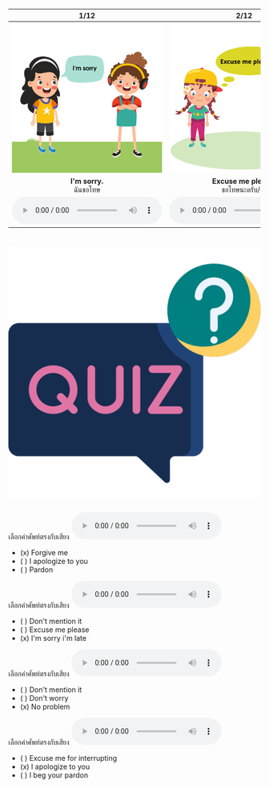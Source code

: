 <div class="carrousel">


|1/12|2/12|3/12|4/12|5/12|6/12|7/12|8/12|9/12|10/12|11/12|12/12|
| :----: | :----: | :----: | :----: | :----: | :----: | :----: | :----: | :----: | :----: | :----: | :----: |
|![](/media/img/apologizing__I'm&#x20;sorry.svg)|![](/media/img/apologizing__Excuse&#x20;me&#x20;please.svg)|![](/media/img/apologizing__Excuse&#x20;me&#x20;for&#x20;interrupting.svg)|![](/media/img/apologizing__I&#x20;beg&#x20;your&#x20;pardon.svg)|![](/media/img/apologizing__I'm&#x20;sorry&#x20;I'm&#x20;late.svg)|![](/media/img/apologizing__I&#x20;apologize&#x20;to&#x20;you.svg)|![](/media/img/apologizing__Pardon.svg)|![](/media/img/apologizing__Forgive&#x20;me.svg)|![](/media/img/apologizing__Don't&#x20;mention&#x20;it.svg)|![](/media/img/apologizing__That's&#x20;all&#x20;right.svg)|![](/media/img/apologizing__No&#x20;problem.svg)|![](/media/img/apologizing__Don't&#x20;worry.svg)|
|**I'm sorry.**<br>ฉันขอโทษ|**Excuse me please.**<br>ขอโทษนะครับ/คะ|**Excuse me for interrupting.**<br>ขอโทษที่รบกวนนะครับ/คะ|**I beg your pardon.**<br>ต้องขอโทษด้วยครับ/คะ|**I'm sorry I'm late.**<br>ฉันขอโทษที่มาสาย|**I apologize to you.**<br>ขอโทษนะครับ/คะ|**Pardon.**<br>ขอโทษนะครับ/คะ|**Forgive me.**<br>ยกโทษให้ฉันด้วย|**Don't mention it?**<br> ไม่เป็นไร|**That's all right.**<br>ไม่เป็นไร|**No problem.**<br>ไม่มีปัญหา|**Don't worry?**<br>อย่ากังวลไปเลย|
|![](/media/audio/I'm&#x20;sorry.mp3)|![](/media/audio/Excuse&#x20;me&#x20;please.mp3)|![](/media/audio/Excuse&#x20;me&#x20;for&#x20;interrupting.mp3)|![](/media/audio/I&#x20;beg&#x20;your&#x20;pardon.mp3)|![](/media/audio/I'm&#x20;sorry&#x20;I'm&#x20;late.mp3)|![](/media/audio/I&#x20;apologize&#x20;to&#x20;you.mp3)|![](/media/audio/Pardon.mp3)|![](/media/audio/Forgive&#x20;me.mp3)|![](/media/audio/Don't&#x20;mention&#x20;it.mp3)|![](/media/audio/That's&#x20;all&#x20;right.mp3)|![](/media/audio/No&#x20;problem.mp3)|![](/media/audio/Don't&#x20;worry.mp3)|

</div>



# ![icon](/media/icons/quiz.svg) 


เลือกคำศัพท์ตรงกับเสียง ![](/media/audio/Forgive&#x20;me.mp3) 
 - (x) Forgive me
 - ( ) I apologize to you
 - ( ) Pardon


เลือกคำศัพท์ตรงกับเสียง ![](/media/audio/I'm&#x20;sorry&#x20;I'm&#x20;late.mp3) 
 - ( ) Don't mention it
 - ( ) Excuse me please
 - (x) I'm sorry i'm late


เลือกคำศัพท์ตรงกับเสียง ![](/media/audio/No&#x20;problem.mp3) 
 - ( ) Don't mention it
 - ( ) Don't worry
 - (x) No problem


เลือกคำศัพท์ตรงกับเสียง ![](/media/audio/I&#x20;apologize&#x20;to&#x20;you.mp3) 
 - ( ) Excuse me for interrupting
 - (x) I apologize to you
 - ( ) I beg your pardon

